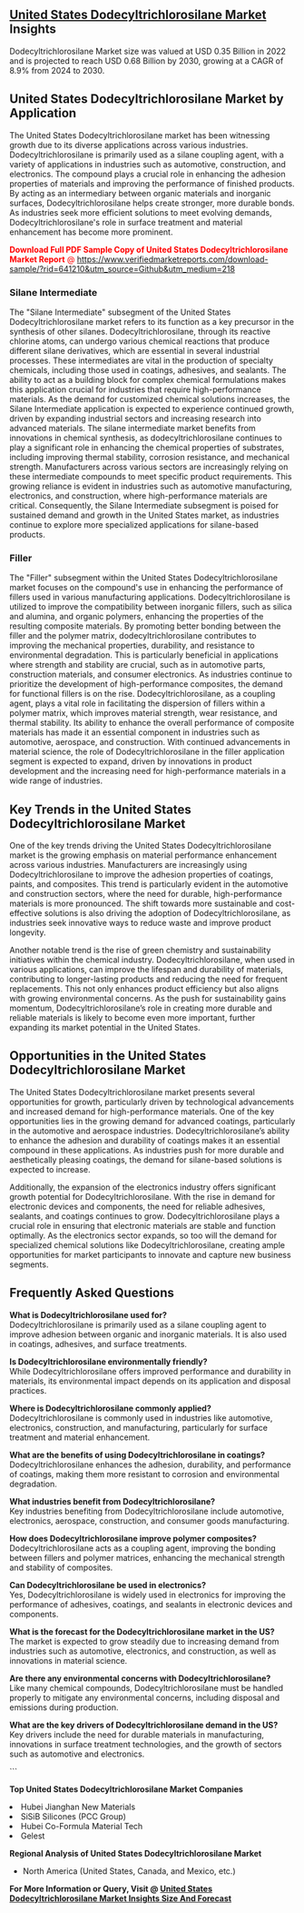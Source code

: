 <h2><a href="https://www.verifiedmarketreports.com/download-sample/?rid=641210&amp;utm_source=Github&amp;utm_medium=218" target="_blank">United States Dodecyltrichlorosilane Market</a> Insights</h2><p>Dodecyltrichlorosilane Market size was valued at USD 0.35 Billion in 2022 and is projected to reach USD 0.68 Billion by 2030, growing at a CAGR of 8.9% from 2024 to 2030.</p><p> <h2>United States Dodecyltrichlorosilane Market by Application</h2> <p>The United States Dodecyltrichlorosilane market has been witnessing growth due to its diverse applications across various industries. Dodecyltrichlorosilane is primarily used as a silane coupling agent, with a variety of applications in industries such as automotive, construction, and electronics. The compound plays a crucial role in enhancing the adhesion properties of materials and improving the performance of finished products. By acting as an intermediary between organic materials and inorganic surfaces, Dodecyltrichlorosilane helps create stronger, more durable bonds. As industries seek more efficient solutions to meet evolving demands, Dodecyltrichlorosilane's role in surface treatment and material enhancement has become more prominent. <p><span class=""><span style="color: #ff0000;"><strong>Download Full PDF Sample Copy of United States Dodecyltrichlorosilane Market Report</strong> @ </span><a href="https://www.verifiedmarketreports.com/download-sample/?rid=641210&amp;utm_source=Github&amp;utm_medium=218" target="_blank">https://www.verifiedmarketreports.com/download-sample/?rid=641210&amp;utm_source=Github&amp;utm_medium=218</a></span></p></p> <h3>Silane Intermediate</h3> <p>The "Silane Intermediate" subsegment of the United States Dodecyltrichlorosilane market refers to its function as a key precursor in the synthesis of other silanes. Dodecyltrichlorosilane, through its reactive chlorine atoms, can undergo various chemical reactions that produce different silane derivatives, which are essential in several industrial processes. These intermediates are vital in the production of specialty chemicals, including those used in coatings, adhesives, and sealants. The ability to act as a building block for complex chemical formulations makes this application crucial for industries that require high-performance materials. As the demand for customized chemical solutions increases, the Silane Intermediate application is expected to experience continued growth, driven by expanding industrial sectors and increasing research into advanced materials. The silane intermediate market benefits from innovations in chemical synthesis, as dodecyltrichlorosilane continues to play a significant role in enhancing the chemical properties of substrates, including improving thermal stability, corrosion resistance, and mechanical strength. Manufacturers across various sectors are increasingly relying on these intermediate compounds to meet specific product requirements. This growing reliance is evident in industries such as automotive manufacturing, electronics, and construction, where high-performance materials are critical. Consequently, the Silane Intermediate subsegment is poised for sustained demand and growth in the United States market, as industries continue to explore more specialized applications for silane-based products.</p> <h3>Filler</h3> <p>The "Filler" subsegment within the United States Dodecyltrichlorosilane market focuses on the compound's use in enhancing the performance of fillers used in various manufacturing applications. Dodecyltrichlorosilane is utilized to improve the compatibility between inorganic fillers, such as silica and alumina, and organic polymers, enhancing the properties of the resulting composite materials. By promoting better bonding between the filler and the polymer matrix, dodecyltrichlorosilane contributes to improving the mechanical properties, durability, and resistance to environmental degradation. This is particularly beneficial in applications where strength and stability are crucial, such as in automotive parts, construction materials, and consumer electronics. As industries continue to prioritize the development of high-performance composites, the demand for functional fillers is on the rise. Dodecyltrichlorosilane, as a coupling agent, plays a vital role in facilitating the dispersion of fillers within a polymer matrix, which improves material strength, wear resistance, and thermal stability. Its ability to enhance the overall performance of composite materials has made it an essential component in industries such as automotive, aerospace, and construction. With continued advancements in material science, the role of Dodecyltrichlorosilane in the filler application segment is expected to expand, driven by innovations in product development and the increasing need for high-performance materials in a wide range of industries.</p> <h2>Key Trends in the United States Dodecyltrichlorosilane Market</h2> <p>One of the key trends driving the United States Dodecyltrichlorosilane market is the growing emphasis on material performance enhancement across various industries. Manufacturers are increasingly using Dodecyltrichlorosilane to improve the adhesion properties of coatings, paints, and composites. This trend is particularly evident in the automotive and construction sectors, where the need for durable, high-performance materials is more pronounced. The shift towards more sustainable and cost-effective solutions is also driving the adoption of Dodecyltrichlorosilane, as industries seek innovative ways to reduce waste and improve product longevity.</p> <p>Another notable trend is the rise of green chemistry and sustainability initiatives within the chemical industry. Dodecyltrichlorosilane, when used in various applications, can improve the lifespan and durability of materials, contributing to longer-lasting products and reducing the need for frequent replacements. This not only enhances product efficiency but also aligns with growing environmental concerns. As the push for sustainability gains momentum, Dodecyltrichlorosilane’s role in creating more durable and reliable materials is likely to become even more important, further expanding its market potential in the United States.</p> <h2>Opportunities in the United States Dodecyltrichlorosilane Market</h2> <p>The United States Dodecyltrichlorosilane market presents several opportunities for growth, particularly driven by technological advancements and increased demand for high-performance materials. One of the key opportunities lies in the growing demand for advanced coatings, particularly in the automotive and aerospace industries. Dodecyltrichlorosilane’s ability to enhance the adhesion and durability of coatings makes it an essential compound in these applications. As industries push for more durable and aesthetically pleasing coatings, the demand for silane-based solutions is expected to increase.</p> <p>Additionally, the expansion of the electronics industry offers significant growth potential for Dodecyltrichlorosilane. With the rise in demand for electronic devices and components, the need for reliable adhesives, sealants, and coatings continues to grow. Dodecyltrichlorosilane plays a crucial role in ensuring that electronic materials are stable and function optimally. As the electronics sector expands, so too will the demand for specialized chemical solutions like Dodecyltrichlorosilane, creating ample opportunities for market participants to innovate and capture new business segments.</p> <h2>Frequently Asked Questions</h2> <p><b>What is Dodecyltrichlorosilane used for?</b><br> Dodecyltrichlorosilane is primarily used as a silane coupling agent to improve adhesion between organic and inorganic materials. It is also used in coatings, adhesives, and surface treatments.</p> <p><b>Is Dodecyltrichlorosilane environmentally friendly?</b><br> While Dodecyltrichlorosilane offers improved performance and durability in materials, its environmental impact depends on its application and disposal practices.</p> <p><b>Where is Dodecyltrichlorosilane commonly applied?</b><br> Dodecyltrichlorosilane is commonly used in industries like automotive, electronics, construction, and manufacturing, particularly for surface treatment and material enhancement.</p> <p><b>What are the benefits of using Dodecyltrichlorosilane in coatings?</b><br> Dodecyltrichlorosilane enhances the adhesion, durability, and performance of coatings, making them more resistant to corrosion and environmental degradation.</p> <p><b>What industries benefit from Dodecyltrichlorosilane?</b><br> Key industries benefiting from Dodecyltrichlorosilane include automotive, electronics, aerospace, construction, and consumer goods manufacturing.</p> <p><b>How does Dodecyltrichlorosilane improve polymer composites?</b><br> Dodecyltrichlorosilane acts as a coupling agent, improving the bonding between fillers and polymer matrices, enhancing the mechanical strength and stability of composites.</p> <p><b>Can Dodecyltrichlorosilane be used in electronics?</b><br> Yes, Dodecyltrichlorosilane is widely used in electronics for improving the performance of adhesives, coatings, and sealants in electronic devices and components.</p> <p><b>What is the forecast for the Dodecyltrichlorosilane market in the US?</b><br> The market is expected to grow steadily due to increasing demand from industries such as automotive, electronics, and construction, as well as innovations in material science.</p> <p><b>Are there any environmental concerns with Dodecyltrichlorosilane?</b><br> Like many chemical compounds, Dodecyltrichlorosilane must be handled properly to mitigate any environmental concerns, including disposal and emissions during production.</p> <p><b>What are the key drivers of Dodecyltrichlorosilane demand in the US?</b><br> Key drivers include the need for durable materials in manufacturing, innovations in surface treatment technologies, and the growth of sectors such as automotive and electronics.</p> ```</p><p><strong>Top United States Dodecyltrichlorosilane Market Companies</strong></p><div data-test-id=""><p><li>Hubei Jianghan New Materials</li><li> SiSiB Silicones (PCC Group)</li><li> Hubei Co-Formula Material Tech</li><li> Gelest</li></p><div><strong>Regional Analysis of&nbsp;United States Dodecyltrichlorosilane Market</strong></div><ul><li dir="ltr"><p dir="ltr">North America&nbsp;(United States, Canada, and Mexico, etc.)</p></li></ul><p><strong>For More Information or Query, Visit @&nbsp;</strong><strong><a href="https://www.verifiedmarketreports.com/product/dodecyltrichlorosilane-market/?utm_source=Github&amp;utm_medium=218" target="_blank">United States Dodecyltrichlorosilane Market Insights Size And Forecast</a></strong></p></div>
